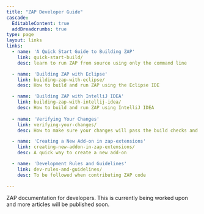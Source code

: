 ```yaml
---
title: "ZAP Developer Guide"
cascade:
  EditableContent: true
  addBreadcrumbs: true
type: page
layout: links
links:
  - name: 'A Quick Start Guide to Building ZAP'
    link: quick-start-build/
    desc: learn to run ZAP from source using only the command line

  - name: 'Building ZAP with Eclipse'
    link: building-zap-with-eclipse/
    desc: How to build and run ZAP using the Eclipse IDE

  - name: 'Building ZAP with IntelliJ IDEA'
    link: building-zap-with-intellij-idea/
    desc: How to build and run ZAP using IntelliJ IDEA
  
  - name: 'Verifying Your Changes'
    link: verifying-your-changes/
    desc: How to make sure your changes will pass the build checks and get merged quicker

  - name: 'Creating a New Add-on in zap-extensions'
    link: creating-new-addon-in-zap-extensions/
    desc: A quick way to create a new add-on

  - name: 'Development Rules and Guidelines'
    link: dev-rules-and-guidelines/
    desc: To be followed when contributing ZAP code

---
```


ZAP documentation for developers. This is currently being worked upon and more articles will be published soon.
